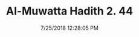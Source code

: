 ---
title        : "Al-Muwatta Hadith 2. 44"
date         : 7/25/2018 12:28:05 PM
draft        : false
type         : "hadith"
layout       : "hadith"
BookCode     : "AMH"
VolumeNumber : "2"
HadithNumber : "44"
categories  :  ["Purity - Wiping over Leather Socks"]
---